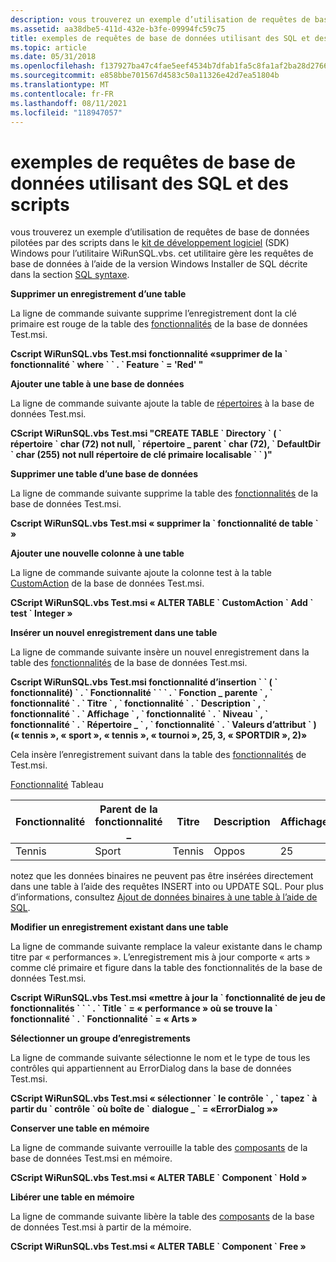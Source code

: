 ```yaml
---
description: vous trouverez un exemple d’utilisation de requêtes de base de données basées sur des scripts dans le kit de développement logiciel (SDK) Windows Installer, car l’utilitaire WiRunSQL.vbs.
ms.assetid: aa38dbe5-411d-432e-b3fe-09994fc59c75
title: exemples de requêtes de base de données utilisant des SQL et des scripts
ms.topic: article
ms.date: 05/31/2018
ms.openlocfilehash: f137927ba47c4fae5eef4534b7dfab1fa5c8fa1af2ba28d27669cc4605f836b0
ms.sourcegitcommit: e858bbe701567d4583c50a11326e42d7ea51804b
ms.translationtype: MT
ms.contentlocale: fr-FR
ms.lasthandoff: 08/11/2021
ms.locfileid: "118947057"
---
```

# <a name="examples-of-database-queries-using-sql-and-script"></a>exemples de requêtes de base de données utilisant des SQL et des scripts

vous trouverez un exemple d’utilisation de requêtes de base de données pilotées par des scripts dans le [kit de développement logiciel](platform-sdk-components-for-windows-installer-developers.md) (SDK) Windows pour l’utilitaire WiRunSQL.vbs. cet utilitaire gère les requêtes de base de données à l’aide de la version Windows Installer de SQL décrite dans la section [SQL syntaxe](sql-syntax.md).

**Supprimer un enregistrement d’une table**

La ligne de commande suivante supprime l’enregistrement dont la clé primaire est rouge de la table des [fonctionnalités](feature-table.md) de la base de données Test.msi.

**Cscript WiRunSQL.vbs Test.msi fonctionnalité «supprimer de la \` fonctionnalité \` where \` \` . \` Feature \` = 'Red' "**

**Ajouter une table à une base de données**

La ligne de commande suivante ajoute la table de [répertoires](directory-table.md) à la base de données Test.msi.

**CScript WiRunSQL.vbs Test.msi "CREATE TABLE \` Directory \` ( \` répertoire \` char (72) not null, \` répertoire \_ parent \` char (72), \` DefaultDir \` char (255) not null répertoire de clé primaire localisable \` \` )"**

**Supprimer une table d’une base de données**

La ligne de commande suivante supprime la table des [fonctionnalités](feature-table.md) de la base de données Test.msi.

**Cscript WiRunSQL.vbs Test.msi « supprimer la \` fonctionnalité de table \` »**

**Ajouter une nouvelle colonne à une table**

La ligne de commande suivante ajoute la colonne test à la table [CustomAction](customaction-table.md) de la base de données Test.msi.

**CScript WiRunSQL.vbs Test.msi « ALTER TABLE \` CustomAction \` Add \` test \` Integer »**

**Insérer un nouvel enregistrement dans une table**

La ligne de commande suivante insère un nouvel enregistrement dans la table des [fonctionnalités](feature-table.md) de la base de données Test.msi.

**Cscript WiRunSQL.vbs Test.msi fonctionnalité d’insertion \` \` ( \` fonctionnalité) \` . \` Fonctionnalité \` \` \` . \` Fonction \_ parente \` , \` fonctionnalité \` . \` Titre \` , \` fonctionnalité \` . \` Description \` , \` fonctionnalité \` . \` Affichage \` , \` fonctionnalité \` . \` Niveau \` , \` fonctionnalité \` . \` Répertoire \_ \` , \` fonctionnalité \` . \` Valeurs d’attribut \` ) (« tennis », « sport », « tennis », « tournoi », 25, 3, « SPORTDIR », 2)»**

Cela insère l’enregistrement suivant dans la table des [fonctionnalités](feature-table.md) de Test.msi.

[Fonctionnalité](feature-table.md) Tableau



| Fonctionnalité | Parent de la fonctionnalité \_ | Titre  | Description | Affichage | Niveau | Répertoire\_ | Attributs |
|---------|-----------------|--------|-------------|---------|-------|-------------|------------|
| Tennis  | Sport           | Tennis | Oppos  | 25      | 3     | SPORTDIR    | 2          |



 

notez que les données binaires ne peuvent pas être insérées directement dans une table à l’aide des requêtes INSERT into ou UPDATE SQL. Pour plus d’informations, consultez [Ajout de données binaires à une table à l’aide de SQL](adding-binary-data-to-a-table-using-sql.md).

**Modifier un enregistrement existant dans une table**

La ligne de commande suivante remplace la valeur existante dans le champ titre par « performances ». L’enregistrement mis à jour comporte « arts » comme clé primaire et figure dans la table des fonctionnalités de la base de données Test.msi.

**Cscript WiRunSQL.vbs Test.msi «mettre à jour la \` fonctionnalité de jeu de fonctionnalités \` \` \` . \` Title \` = « performance » où se trouve la \` fonctionnalité \` . \` Fonctionnalité \` = « Arts »**

**Sélectionner un groupe d’enregistrements**

La ligne de commande suivante sélectionne le nom et le type de tous les contrôles qui appartiennent au ErrorDialog dans la base de données Test.msi.

**CScript WiRunSQL.vbs Test.msi « sélectionner \` le contrôle \` , \` tapez \` à partir du \` contrôle \` où boîte de \` dialogue \_ \` = «ErrorDialog »»**

**Conserver une table en mémoire**

La ligne de commande suivante verrouille la table des [composants](component-table.md) de la base de données Test.msi en mémoire.

**CScript WiRunSQL.vbs Test.msi « ALTER TABLE \` Component \` Hold »**

**Libérer une table en mémoire**

La ligne de commande suivante libère la table des [composants](component-table.md) de la base de données Test.msi à partir de la mémoire.

**CScript WiRunSQL.vbs Test.msi « ALTER TABLE \` Component \` Free »**

 

 



